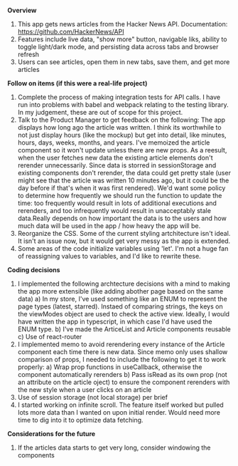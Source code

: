 **Overview**
1) This app gets news articles from the Hacker News API. Documentation: https://github.com/HackerNews/API
2) Features include live data, "show  more" button, navigable liks, ability to toggle light/dark mode, and persisting data across tabs and browser refresh
3) Users can see articles, open them in new tabs, save them, and get more articles

**Follow on items (if this were a real-life project)**
1) Complete the process of making integration tests for API calls. I have run into problems with babel and webpack relating to the testing library. In my judgement, these are out of scope for this project.
2) Talk to the Product Manager to get feedback on the following: The app displays how long ago the article was written. I think its worthwhile to not just display hours (like the mockup) but get into detail, like minutes, hours, days, weeks, months, and years. I've memoized the article component so it won't update unless there are new props. As a reesult, when the user fetches new data the existing article elements don't rerender unnecessarily. Since data is storred in sessionStorage and existing components don't rerender, the data could get pretty stale (user might see that the article was written 10 minutes ago, but it could be the day before if that's when it was first rendered). We'd want some policy to determine how frequently we should run the function to update the time: too frequently would result in lots of additional executions and rerenders, and too infrequently would result in unacceptably stale data.Really depends on how important the data is to the users and how much data will be used in the app / how heavy the app will be.
3) Reorganize the CSS. Some of the current styling artchitecture isn't ideal. It isn't an issue now, but it would get very messy as the app is extended. 
4) Some areas of the code initialize variables using 'let'. I'm not a huge fan of reassigning values to variables, and I'd like to rewrite these.

**Coding decisions**
1) I implemented the following archtecture decisions with a mind to making the app more extensible (like adding abother page based on the same data)
    a) In my store, I've used something like an ENUM to represent the page types (latest, starred). Instaed of comparing strings, the keys on the viewModes object are used to check the active view. Ideally, I would have written the app in typescript, in which case I'd have used the ENUM type.
    b) I've made the ArticeList and Article components reusable
    c) Use of react-router
2) I implemented memo to avoid rerendering every instance of the Article component each time there is new data. Since memo only uses shallow comparison of props, I needed to include the following to get it to work properly:
    a) Wrap prop functions in useCallback, otherwise the component automatically rerenders
    b) Pass isRead as its own prop (not an attribute on the article oject) to ensure the component rerenders with the new style when a user clicks on an article
3) Use of session storage (not local storage) per brief
4) I started working on infinite scroll. The feature itself worked but pulled lots more data than I wanted on upon initial render. Would need more time to dig into it to optimize data fetching.

**Considerations for the future**
1) If the articles data starts to get very long, consider windowing the components